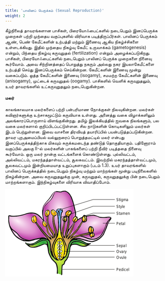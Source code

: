```yaml
---
title: 'பாலினப் பெருக்கம் (Sexual Reproduction)'
weight: 2
---
```



கீழ்நிலைத் தாவரங்களான பாசிகள், பிரையோஃபைட்களில் நடைபெறும் இனப்பெருக்க முறைகள் பற்றி முந்தைய வகுப்புகளில் விரிவாக படித்திருப்பீர்கள். பாலினப் பெருக்கம் ஆண், பெண் கேமீட்களின் உற்பத்தி மற்றும் இணைவு ஆகிய நிகழ்ச்சிகளை உள்ளடக்கியது. இதில் முந்தைய நிகழ்வு கேமீட் உருவாக்கம் (gametogenesis) என்றும், பிந்தைய நிகழ்வு கருவுறுதல் (fertilization) என்றும் அழைக்கப்படுகிறது. பாசிகள், பிரையோஃபைட்களில் நடைபெறும் பாலினப் பெருக்க முறைகளை நினைவு கூர்வோம். அவை சிற்றினத்தைப் பொறுத்து நகரும் அல்லது நகர இயலாகேமீட்களை உற்பத்தி செய்து இனப்பெருக்கம் செய்கின்றன. கேமீட்களின் இணைவு மூன்று வகைப்படும். ஒத்த கேமீட்களின் இணைவு (isogamy), சமமற்ற கேமீட்களின் இணைவு (anisogamy), முட்டைக் கருவுறுதல் (oogamy). பாசிகளில் வெளிக் கருவுறுதலும், உயர் தாவரங்களில் உட்கருவுறுதலும் நடைபெறுகின்றன.

#### மலர்

காலங்காலமாக மலர்களைப் பற்றி பன்பரிமாண நோக்குகள் நிலவுகின்றன. மலர்கள் கவிஞர்களுக்கு உற்சாகமூட்டும் கருவியாக உள்ளது. அனைத்து வகை விழாக்களிலும் அலங்காரப்பொருளாய் விளங்குகின்றது. தமிழ் இலக்கியத்தில் ஐவகை நிலங்களும், பல வகை மலர்களால் குறிப்பிடப்பட்டுள்ளன. சில நாடுகளின் கொடிகளிலும் மலர்கள் இடம் பெற்றுள்ளன. இவை வாசனை திரவியத் தயாரிப்பில் பயன்படுத்தப்படுகின்றன. தாவர புறஅமைப்பியல் வல்லுநரைப் பொறுத்தமட்டில் மலர் என்பது இனப்பெருக்கத்திற்காக மிகவும் சுருக்கமடைந்த தண்டுத் தொகுதியாகும். பதினோராம் வகுப்பில் அலகு II-ல் மலர்களின் பாகங்களைப் பற்றி நீவிர் படித்ததை நினைவு கூர்வோம். ஒரு மலர் நான்கு வட்டங்களைக் கொண்டுள்ளது. புல்லிவட்டம், அல்லிவட்டம், மகரந்தத்தாள்வட்டம், சூலகவட்டம். இவற்றில் மகரந்தத்தாள்வட்டமும், சூலகவட்டமும் இன்றியமையாத உறுப்புகளாகும் (படம் 1.3). உயர் தாவரங்களில் பாலினப் பெருக்கத்தில் நடைபெறும் நிகழ்வு மற்றும் மாற்றங்கள் மூன்று படிநிலைகளில் நிகழ்கின்றன. அவை கருவுறுதலுக்கு முன், கருவுறுதல், கருவுறுதலுக்கு பின் நடைபெறும் மாற்றங்களாகும். இந்நிகழ்வுகளை விரிவாக விவாதிப்போம்.

![படம் 1.3: மலரின் பாகங்கள்](1.3.png "")

